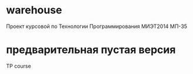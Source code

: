 warehouse
=========
Проект курсовой по Технологии Программирования
МИЭТ2014 МП-35

предварительная пустая версия
=========

TP course
